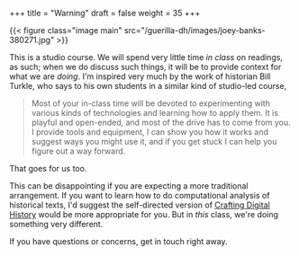 +++
title = "Warning"
draft = false
weight = 35
+++

{{< figure class="image main" src="/guerilla-dh/images/joey-banks-380271.jpg" >}}

This is a studio course. We will spend very little time _in class_ on readings, as such; when we do discuss such things, it will be to provide context for what we are _doing_. I'm inspired very much by the work of historian Bill Turkle, who says to his own students in a similar kind of studio-led course,

> Most of your in-class time will be devoted to experimenting with various kinds of technologies and learning how to apply them.  It is playful and open-ended, and most of the drive has to come from you.  I provide tools and equipment, I can show you how it works and suggest ways you might use it, and if you get stuck I can help you figure out a way forward.

That goes for us too.

This can be disappointing if you are expecting a more traditional arrangement. If you want to learn how to do computational analysis of historical texts, I'd suggest the self-directed version of [Crafting Digital History](http://craftingdigitalhistory.ca) would be more appropriate for you. But in _this_ class, we're doing something very different.

If you have questions or concerns, get in touch right away.
